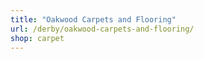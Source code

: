 ```yaml
---
title: "Oakwood Carpets and Flooring"
url: /derby/oakwood-carpets-and-flooring/
shop: carpet
---
```

